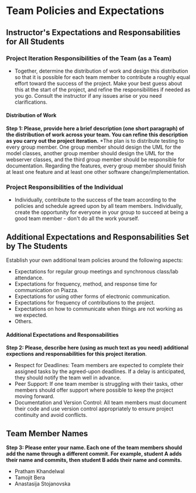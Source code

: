 # Team Policies and Expectations

## Instructor's Expectations and Responsabilities for All Students

### Project Iteration Responsibilities of the Team (as a Team)
* Together, determine the distribution of work and design this distribution so that it is possible for each team member to contribute a roughly equal effort toward the success of the project. Make your best guess about this at the start of the project, and refine the responsibilities if needed as you go. Consult the instructor if any issues arise or you need clarifications.

#### Distribution of Work
**Step 1: Please, provide here a brief description (one short paragraph) of the distribution of work across your team. You can refine this description as you carry out the project iteration.**
*The plan is to distribute testing to every group member. One group member should design the UML for the model classes, another group member should design the UML for the webserver classes, 
and the third group member should be responsible for documentation. Regarding the features, every group member should finish at least one feature and at least one other software change/implementation.
### Project Responsibilities of the Individual
* Individually, contribute to the success of the team according to the policies and schedule agreed upon by all team members. Individually, create the opportunity for everyone in your group to succeed at being a good team member - don't do all the work yourself.

## Additional Expectations and Responsabilities Set by The Students
Establish your own additional team policies around the following aspects:

* Expectations for regular group meetings and synchronous class/lab attendance.
* Expectations for frequency, method, and response time for communication on Piazza.
* Expectations for using other forms of electronic communication.
* Expectations for frequency of contributions to the project.
* Expectations on how to communicate when things are not working as we expected.
* Others.

#### Additional Expectations and Responsabilities
**Step 2: Please, describe here (using as much text as you need) additional expections and responsabilities for this project iteration**.
* Respect for Deadlines: Team members are expected to complete their assigned tasks by the agreed-upon deadlines. If a delay is anticipated, they should notify the team well in advance.
* Peer Support: If one team member is struggling with their tasks, other members should offer support where possible to keep the project moving forward.
* Documentation and Version Control: All team members must document their code and use version control appropriately to ensure project continuity and avoid conflicts.

## Team Member Names
**Step 3: Please enter your name. Each one of the team members should add the name through a different commit. For example, student A adds their name and commits, then student B adds their name and commits.**


* Pratham Khandelwal
* Tamojit Bera
* Anastasija Stojanovska